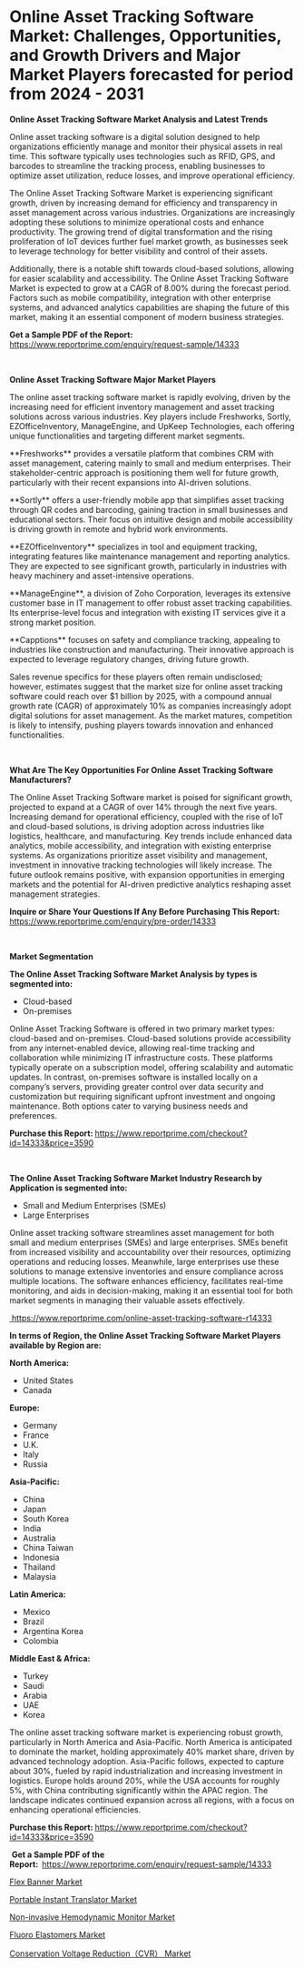 <p><h1>Online Asset Tracking Software Market: Challenges, Opportunities, and Growth Drivers and Major Market Players forecasted for period from 2024 - 2031</h1></p><p><strong>Online Asset Tracking Software Market Analysis and Latest Trends</strong></p>
<p><p>Online asset tracking software is a digital solution designed to help organizations efficiently manage and monitor their physical assets in real time. This software typically uses technologies such as RFID, GPS, and barcodes to streamline the tracking process, enabling businesses to optimize asset utilization, reduce losses, and improve operational efficiency. </p><p>The Online Asset Tracking Software Market is experiencing significant growth, driven by increasing demand for efficiency and transparency in asset management across various industries. Organizations are increasingly adopting these solutions to minimize operational costs and enhance productivity. The growing trend of digital transformation and the rising proliferation of IoT devices further fuel market growth, as businesses seek to leverage technology for better visibility and control of their assets. </p><p>Additionally, there is a notable shift towards cloud-based solutions, allowing for easier scalability and accessibility. The Online Asset Tracking Software Market is expected to grow at a CAGR of 8.00% during the forecast period. Factors such as mobile compatibility, integration with other enterprise systems, and advanced analytics capabilities are shaping the future of this market, making it an essential component of modern business strategies.</p></p>
<p><strong>Get a Sample PDF of the Report:&nbsp;</strong> <a href="https://www.reportprime.com/enquiry/request-sample/14333">https://www.reportprime.com/enquiry/request-sample/14333</a></p>
<p>&nbsp;</p>
<p><strong>Online Asset Tracking Software Major Market Players</strong></p>
<p><p>The online asset tracking software market is rapidly evolving, driven by the increasing need for efficient inventory management and asset tracking solutions across various industries. Key players include Freshworks, Sortly, EZOfficeInventory, ManageEngine, and UpKeep Technologies, each offering unique functionalities and targeting different market segments.</p><p>**Freshworks** provides a versatile platform that combines CRM with asset management, catering mainly to small and medium enterprises. Their stakeholder-centric approach is positioning them well for future growth, particularly with their recent expansions into AI-driven solutions. </p><p>**Sortly** offers a user-friendly mobile app that simplifies asset tracking through QR codes and barcoding, gaining traction in small businesses and educational sectors. Their focus on intuitive design and mobile accessibility is driving growth in remote and hybrid work environments.</p><p>**EZOfficeInventory** specializes in tool and equipment tracking, integrating features like maintenance management and reporting analytics. They are expected to see significant growth, particularly in industries with heavy machinery and asset-intensive operations.</p><p>**ManageEngine**, a division of Zoho Corporation, leverages its extensive customer base in IT management to offer robust asset tracking capabilities. Its enterprise-level focus and integration with existing IT services give it a strong market position.</p><p>**Capptions** focuses on safety and compliance tracking, appealing to industries like construction and manufacturing. Their innovative approach is expected to leverage regulatory changes, driving future growth.</p><p>Sales revenue specifics for these players often remain undisclosed; however, estimates suggest that the market size for online asset tracking software could reach over $1 billion by 2025, with a compound annual growth rate (CAGR) of approximately 10% as companies increasingly adopt digital solutions for asset management. As the market matures, competition is likely to intensify, pushing players towards innovation and enhanced functionalities.</p></p>
<p>&nbsp;</p>
<p><strong>What Are The Key Opportunities For Online Asset Tracking Software Manufacturers?</strong></p>
<p><p>The Online Asset Tracking Software market is poised for significant growth, projected to expand at a CAGR of over 14% through the next five years. Increasing demand for operational efficiency, coupled with the rise of IoT and cloud-based solutions, is driving adoption across industries like logistics, healthcare, and manufacturing. Key trends include enhanced data analytics, mobile accessibility, and integration with existing enterprise systems. As organizations prioritize asset visibility and management, investment in innovative tracking technologies will likely increase. The future outlook remains positive, with expansion opportunities in emerging markets and the potential for AI-driven predictive analytics reshaping asset management strategies.</p></p>
<p><strong>Inquire or Share Your Questions If Any Before Purchasing This Report:</strong> <a href="https://www.reportprime.com/enquiry/pre-order/14333">https://www.reportprime.com/enquiry/pre-order/14333</a></p>
<p>&nbsp;</p>
<p><strong>Market Segmentation</strong></p>
<p><strong>The Online Asset Tracking Software Market Analysis by types is segmented into:</strong></p>
<p><ul><li>Cloud-based</li><li>On-premises</li></ul></p>
<p><p>Online Asset Tracking Software is offered in two primary market types: cloud-based and on-premises. Cloud-based solutions provide accessibility from any internet-enabled device, allowing real-time tracking and collaboration while minimizing IT infrastructure costs. These platforms typically operate on a subscription model, offering scalability and automatic updates. In contrast, on-premises software is installed locally on a company’s servers, providing greater control over data security and customization but requiring significant upfront investment and ongoing maintenance. Both options cater to varying business needs and preferences.</p></p>
<p><strong>Purchase this Report:&nbsp;</strong><a href="https://www.reportprime.com/checkout?id=14333&price=3590">https://www.reportprime.com/checkout?id=14333&price=3590</a></p>
<p>&nbsp;</p>
<p><strong>The Online Asset Tracking Software Market Industry Research by Application is segmented into:</strong></p>
<p><ul><li>Small and Medium Enterprises (SMEs)</li><li>Large Enterprises</li></ul></p>
<p><p>Online asset tracking software streamlines asset management for both small and medium enterprises (SMEs) and large enterprises. SMEs benefit from increased visibility and accountability over their resources, optimizing operations and reducing losses. Meanwhile, large enterprises use these solutions to manage extensive inventories and ensure compliance across multiple locations. The software enhances efficiency, facilitates real-time monitoring, and aids in decision-making, making it an essential tool for both market segments in managing their valuable assets effectively.</p></p>
<p><a href="https://www.reportprime.com/online-asset-tracking-software-r14333">&nbsp;https://www.reportprime.com/online-asset-tracking-software-r14333</a></p>
<p><strong>In terms of Region, the Online Asset Tracking Software Market Players available by Region are:</strong></p>
<p>
    <p> <strong> North America: </strong>
        <ul>
            <li>United States</li>
            <li>Canada</li>
        </ul>
        </p> 
    <p> <strong> Europe: </strong>
        <ul>
            <li>Germany</li>
            <li>France</li>
            <li>U.K.</li>
            <li>Italy</li>
            <li>Russia</li>
        </ul>
        </p> 
    <p> <strong> Asia-Pacific: </strong>
        <ul>
            <li>China</li>
            <li>Japan</li>
            <li>South Korea</li>
            <li>India</li>
            <li>Australia</li>
            <li>China Taiwan</li>
            <li>Indonesia</li>
            <li>Thailand</li>
            <li>Malaysia</li>
        </ul>
        </p> 
    <p> <strong> Latin America: </strong>
        <ul>
            <li>Mexico</li>
            <li>Brazil</li>
            <li>Argentina Korea</li>
            <li>Colombia</li>
        </ul>
        </p> 
    <p> <strong> Middle East & Africa: </strong>
        <ul>
            <li>Turkey</li>
            <li>Saudi</li>
            <li>Arabia</li>
            <li>UAE</li>
            <li>Korea</li>
        </ul>
    </p>
    </p>
<p><p>The online asset tracking software market is experiencing robust growth, particularly in North America and Asia-Pacific. North America is anticipated to dominate the market, holding approximately 40% market share, driven by advanced technology adoption. Asia-Pacific follows, expected to capture about 30%, fueled by rapid industrialization and increasing investment in logistics. Europe holds around 20%, while the USA accounts for roughly 5%, with China contributing significantly within the APAC region. The landscape indicates continued expansion across all regions, with a focus on enhancing operational efficiencies.</p></p>
<p><strong>Purchase this Report: </strong><a href="https://www.reportprime.com/checkout?id=14333&price=3590">https://www.reportprime.com/checkout?id=14333&price=3590</a></p>
<p>&nbsp;<strong>Get a Sample PDF of the Report:&nbsp;&nbsp;</strong><a href="https://www.reportprime.com/enquiry/request-sample/14333">https://www.reportprime.com/enquiry/request-sample/14333</a></p>
<p><strong></strong></p>
<p><p><a href="https://www.linkedin.com/pulse/flex-banner-market-overview-regional-outlook-competitive-mtvme?trackingId=oS3XkeFRSqC22zeYTU6dFg%3D%3D">Flex Banner Market</a></p><p><a href="https://issuu.com/reportprime-2/docs/portable-instant-translator-market-_f15e5d290e2ee6">Portable Instant Translator Market</a></p><p><a href="https://issuu.com/reportprime-2/docs/non-invasive-hemodynamic-monitor-ma_9bea0096f0ca27">Non-invasive Hemodynamic Monitor Market</a></p><p><a href="https://www.linkedin.com/pulse/comprehensive-analysis-global-fluoro-elastomers-market-72zxe?trackingId=POmqZqijS3Oq3Qp1ShXFFQ%3D%3D">Fluoro Elastomers Market</a></p><p><a href="https://medium.com/@lucas.russell0876/the-market-study-covers-the-conservation-voltage-reduction-cvr-market-across-various-segments-2f7a1a398219">Conservation Voltage Reduction（CVR） Market</a></p></p>